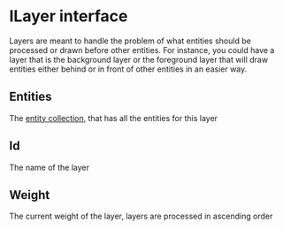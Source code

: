# ILayer interface
Layers are meant to handle the problem of what entities should be processed or drawn before other entities.
For instance, you could have a layer that is the background layer or the foreground layer that will draw
entities either behind or in front of other entities in an easier way.

## Entities
The [entity collection](/api/component-system/entity-collection), that has all the entities for this layer

## Id
The name of the layer

## Weight
The current weight of the layer, layers are processed in ascending order
